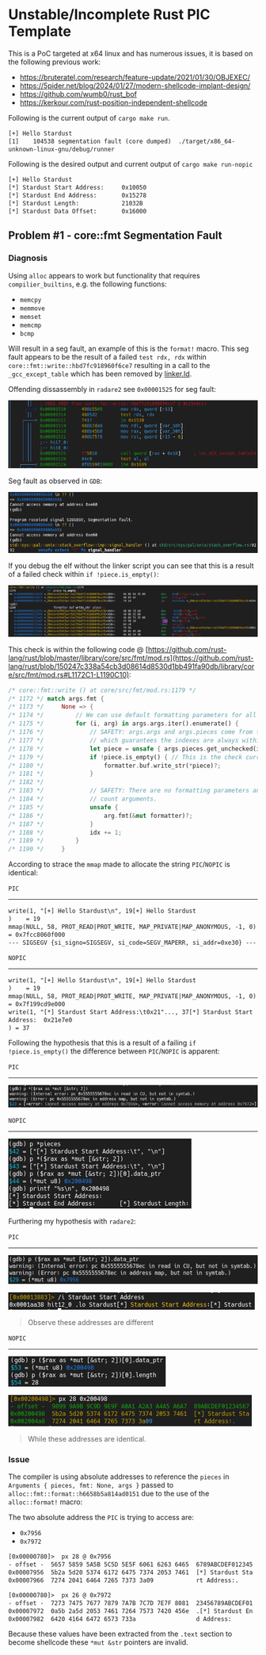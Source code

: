 # Unstable/Incomplete Rust PIC Template

This is a PoC targeted at x64 linux and has numerous issues, it is based on the following previous work:
- https://bruteratel.com/research/feature-update/2021/01/30/OBJEXEC/
- https://5pider.net/blog/2024/01/27/modern-shellcode-implant-design/
- https://github.com/wumb0/rust_bof
- https://kerkour.com/rust-position-independent-shellcode

Following is the current output of `cargo make run`.

```
[+] Hello Stardust
[1]    104538 segmentation fault (core dumped)  ./target/x86_64-unknown-linux-gnu/debug/runner
```

Following is the desired output and current output of `cargo make run-nopic`

```
[+] Hello Stardust
[*] Stardust Start Address:     0x10050
[*] Stardust End Address:       0x15278
[*] Stardust Length:            21032B
[*] Stardust Data Offset:       0x16000
```

## Problem #1 - core::fmt Segmentation Fault


### Diagnosis

Using `alloc` appears to work but functionality that requires `compilier_builtins`, e.g. the following functions:
- `memcpy`
- `memmove`
- `memset`
- `memcmp`
- `bcmp`

Will result in a seg fault, an example of this is the `format!` macro. This seg fault appears to be the result of a failed `test rdx, rdx` within `core::fmt::write::hbd7fc918960f6ce7` resulting in a call to the `_gcc_except_table` which has been removed by [linker.ld](./stardust/linker.ld).

Offending dissassembly in `radare2` see `0x00001525` for seg fault:

![seg fault in `core::fmt::write::hbd7fc918960f6ce7`](./docs/segfault-in-core-fmt.png)

Seg fault as observed in `GDB`:

![GDB seg fault](./docs/gdb-debug-segfault.png)

If you debug the elf without the linker script you can see that this is a result of a failed check within `if !piece.is_empty()`:

![failed `is_empty()` check](./docs/piece-is-empty.raw.png)

This check is within the following code
@ [https://github.com/rust-lang/rust/blob/master/library/core/src/fmt/mod.rs](https://github.com/rust-lang/rust/blob/150247c338a54cb3d08614d8530d1bb491fa90db/library/core/src/fmt/mod.rs#L1172C1-L1190C10):

```rust
/* core::fmt::write () at core/src/fmt/mod.rs:1179 */
/* 1172 */ match args.fmt {
/* 1173 */     None => {
/* 1174 */         // We can use default formatting parameters for all arguments.
/* 1175 */         for (i, arg) in args.args.iter().enumerate() {
/* 1176 */             // SAFETY: args.args and args.pieces come from the same Arguments,
/* 1177 */             // which guarantees the indexes are always within bounds.
/* 1178 */             let piece = unsafe { args.pieces.get_unchecked(i) };
/* 1179 */             if !piece.is_empty() { // This is the check currently failing
/* 1180 */                 formatter.buf.write_str(*piece)?;
/* 1181 */             }
/* 1182 */
/* 1183 */             // SAFETY: There are no formatting parameters and hence no
/* 1184 */             // count arguments.
/* 1185 */             unsafe {
/* 1186 */                 arg.fmt(&mut formatter)?;
/* 1187 */             }
/* 1188 */             idx += 1;
/* 1189 */         }
/* 1190 */     }
```

According to strace the `mmap` made to allocate the string `PIC`/`NOPIC` is identical:

`PIC`

---

```
write(1, "[+] Hello Stardust\n", 19[+] Hello Stardust
)    = 19
mmap(NULL, 58, PROT_READ|PROT_WRITE, MAP_PRIVATE|MAP_ANONYMOUS, -1, 0) = 0x7fcc8060f000
--- SIGSEGV {si_signo=SIGSEGV, si_code=SEGV_MAPERR, si_addr=0xe30} ---
```

`NOPIC`

---

```
write(1, "[+] Hello Stardust\n", 19[+] Hello Stardust
)    = 19
mmap(NULL, 58, PROT_READ|PROT_WRITE, MAP_PRIVATE|MAP_ANONYMOUS, -1, 0) = 0x7f199cd9e000
write(1, "[*] Stardust Start Address:\t0x21"..., 37[*] Stardust Start Address:  0x21e7e0
) = 37
```

Following the hypothesis that this is a result of a failing `if !piece.is_empty()` the difference between `PIC`/`NOPIC` is apparent:

`PIC`

---

![PIC bad &str references](./docs/pic-bad-string-refs.png)

`NOPIC`

---


![NOPIC &str references](./docs/nopic-string-refs.png)

Furthering my hypothesis with `radare2`:

`PIC`

---

![PIC start str address](./docs/pic-start-str-ref.png)

![PIC radare2 start str address](./docs/pic-radare2-start-str-ref.png)

> Observe these addresses are different

`NOPIC`

---

![NOPIC start str address](./docs/nopic-start-str-ref.png)

![NOPIC radare2 start str address](./docs/nopic-radare2-start-str-ref.png)

> While these addresses are identical.


### Issue

The compiler is using absolute addresses to reference the `pieces` in `Arguments { pieces, fmt: None, args }` passed to `alloc::fmt::format::h6658b5a814ad0151` due to the use of the `alloc::format!` macro:

The two absolute address the `PIC` is trying to access are:
- `0x7956`
- `0x7972`

```
[0x00000780]>  px 28 @ 0x7956
- offset -  5657 5859 5A5B 5C5D 5E5F 6061 6263 6465  6789ABCDEF012345
0x00007956  5b2a 5d20 5374 6172 6475 7374 2053 7461  [*] Stardust Sta
0x00007966  7274 2041 6464 7265 7373 3a09            rt Address:.
```

```
[0x00000780]>  px 26 @ 0x7972
- offset -  7273 7475 7677 7879 7A7B 7C7D 7E7F 8081  23456789ABCDEF01
0x00007972  0a5b 2a5d 2053 7461 7264 7573 7420 456e  .[*] Stardust En
0x00007982  6420 4164 6472 6573 733a                 d Address:
```

Because these values have been extracted from the `.text` section to become shellcode these `*mut &str` pointers are invalid.

